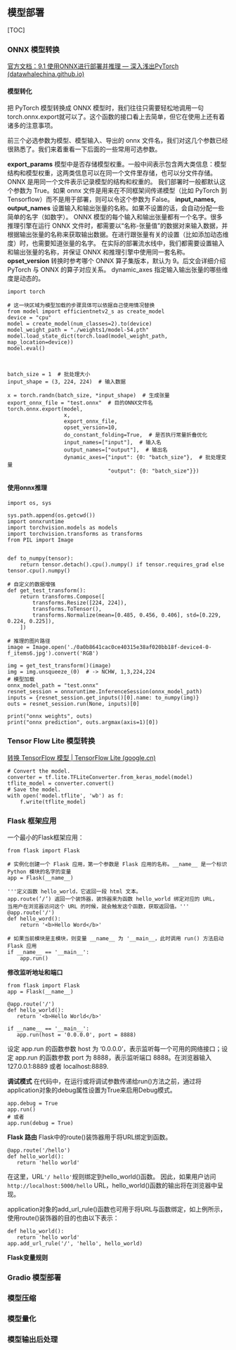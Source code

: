 ## 模型部署
[TOC]
### ONNX 模型转换
[官方文档：9.1 使用ONNX进行部署并推理 — 深入浅出PyTorch (datawhalechina.github.io)](https://datawhalechina.github.io/thorough-pytorch/%E7%AC%AC%E4%B9%9D%E7%AB%A0/9.1%20%E4%BD%BF%E7%94%A8ONNX%E8%BF%9B%E8%A1%8C%E9%83%A8%E7%BD%B2%E5%B9%B6%E6%8E%A8%E7%90%86.html)
#### 模型转化
把 PyTorch 模型转换成 ONNX 模型时，我们往往只需要轻松地调用一句torch.onnx.export就可以了。这个函数的接口看上去简单，但它在使用上还有着诸多的注意事项。

前三个必选参数为模型、模型输入、导出的 onnx 文件名，我们对这几个参数已经很熟悉了。我们来着重看一下后面的一些常用可选参数。

**export_params**
模型中是否存储模型权重。一般中间表示包含两大类信息：模型结构和模型权重，这两类信息可以在同一个文件里存储，也可以分文件存储。ONNX 是用同一个文件表示记录模型的结构和权重的。
我们部署时一般都默认这个参数为 True。如果 onnx 文件是用来在不同框架间传递模型（比如 PyTorch 到 Tensorflow）而不是用于部署，则可以令这个参数为 False。
**input_names, output_names**
设置输入和输出张量的名称。如果不设置的话，会自动分配一些简单的名字（如数字）。
ONNX 模型的每个输入和输出张量都有一个名字。很多推理引擎在运行 ONNX 文件时，都需要以“名称-张量值”的数据对来输入数据，并根据输出张量的名称来获取输出数据。在进行跟张量有关的设置（比如添加动态维度）时，也需要知道张量的名字。
在实际的部署流水线中，我们都需要设置输入和输出张量的名称，并保证 ONNX 和推理引擎中使用同一套名称。
**opset_version**
转换时参考哪个 ONNX 算子集版本，默认为 9。后文会详细介绍 PyTorch 与 ONNX 的算子对应关系。
dynamic_axes
指定输入输出张量的哪些维度是动态的。

```
import torch

# 这一块区域为模型加载的步骤具体可以依据自己使用情况替换
from model import efficientnetv2_s as create_model
device = "cpu"
model = create_model(num_classes=2).to(device)
model_weight_path = "./weights1/model-54.pth"
model.load_state_dict(torch.load(model_weight_path, map_location=device))
model.eval()



batch_size = 1  # 批处理大小
input_shape = (3, 224, 224)  # 输入数据

x = torch.randn(batch_size, *input_shape)  # 生成张量
export_onnx_file = "test.onnx"  # 目的ONNX文件名
torch.onnx.export(model,
                  x,
                  export_onnx_file,
                  opset_version=10,
                  do_constant_folding=True,  # 是否执行常量折叠优化
                  input_names=["input"],  # 输入名
                  output_names=["output"],  # 输出名
                  dynamic_axes={"input": {0: "batch_size"},  # 批处理变量
                                "output": {0: "batch_size"}})

```

#### 使用onnx推理

```
import os, sys

sys.path.append(os.getcwd())
import onnxruntime
import torchvision.models as models
import torchvision.transforms as transforms
from PIL import Image


def to_numpy(tensor):
    return tensor.detach().cpu().numpy() if tensor.requires_grad else tensor.cpu().numpy()

# 自定义的数据增强
def get_test_transform(): 
    return transforms.Compose([
        transforms.Resize([224, 224]),
        transforms.ToTensor(),
        transforms.Normalize(mean=[0.485, 0.456, 0.406], std=[0.229, 0.224, 0.225]),
    ])

# 推理的图片路径
image = Image.open('./0a0b8641cac0ce40315e38af020bb18f-device4-0-f_items6.jpg').convert('RGB')

img = get_test_transform()(image)
img = img.unsqueeze_(0)  # -> NCHW, 1,3,224,224
# 模型加载
onnx_model_path = "test.onnx"
resnet_session = onnxruntime.InferenceSession(onnx_model_path)
inputs = {resnet_session.get_inputs()[0].name: to_numpy(img)}
outs = resnet_session.run(None, inputs)[0]

print("onnx weights", outs)
print("onnx prediction", outs.argmax(axis=1)[0])

```

### Tensor Flow Lite 模型转换
[转换 TensorFlow 模型 | TensorFlow Lite (google.cn)](https://tensorflow.google.cn/lite/models/convert/convert_models?hl=zh-cn)

```
# Convert the model.
converter = tf.lite.TFLiteConverter.from_keras_model(model)
tflite_model = converter.convert()
# Save the model.
with open('model.tflite', 'wb') as f:  
	f.write(tflite_model)
```

### Flask 框架应用
一个最小的Flask框架应用：
```
from flask import Flask

# 实例化创建一个 Flask 应用，第一个参数是 Flask 应用的名称。__name__ 是一个标识 Python 模块的名字的变量
app = Flask(__name__)

'''定义函数 hello_world，它返回一段 html 文本。
app.route(’/’) 返回一个装饰器，装饰器来为函数 hello_world 绑定对应的 URL，
当用户在浏览器访问这个 URL 的时候，就会触发这个函数，获取返回值。'''
@app.route('/')
def hello_word():
    return '<b>Hello Word</b>'

# 如果当前模块是主模块，则变量 __name__ 为 '__main__，此时调用 run() 方法启动 Flask 应用
if __name__ == '__main__':
    app.run()
```
 **修改监听地址和端口**
 ```
from flask import Flask
app = Flask(__name__)

@app.route('/')
def hello_world():
    return '<b>Hello World</b>'

if __name__ == '__main__':
    app.run(host = '0.0.0.0', port = 8888)
```
设定 app.run 的函数参数 host 为 ‘0.0.0.0’，表示监听每一个可用的网络接口；设定 app.run 的函数参数 port 为 8888，表示监听端口 8888。在浏览器输入127.0.0.1:8889 或者 localhost:8889.

**调试模式**
在代码中，在运行或将调试参数传递给run()方法之前，通过将application对象的debug属性设置为True来启用Debug模式。
```
app.debug = True
app.run()
# 或者
app.run(debug = True)
```

**Flask 路由**
Flask中的route()装饰器用于将URL绑定到函数。
```
@app.route('/hello')
def hello_world():
   return 'hello world'
```
在这里，URL`'/ hello'`规则绑定到hello_world()函数。 因此，如果用户访问`http://localhost:5000/hello` URL，hello_world()函数的输出将在浏览器中呈现。

application对象的add_url_rule()函数也可用于将URL与函数绑定，如上例所示，使用route()装饰器的目的也由以下表示：
```
def hello_world():
   return 'hello world'
app.add_url_rule('/', 'hello', hello_world)
```

**Flask变量规则**


### Gradio 模型部署


### 模型压缩


### 模型量化


### 模型输出后处理





<!--stackedit_data:
eyJoaXN0b3J5IjpbLTE2NzIxMTg5OTksMjE1ODAzMzU0LDY3OD
IzMzg3NSwtMTY0Mjg5MTk2OCwtMTI0MTY4ODY2Nl19
-->
